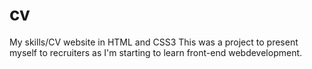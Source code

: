 # cv
My skills/CV website in HTML and CSS3
This was a project to present myself to recruiters as I'm starting to learn front-end webdevelopment.
